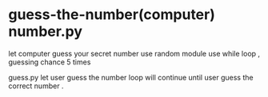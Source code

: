 # guess-the-number(computer) number.py
let computer guess your secret number 
use random module 
use while loop , guessing chance 5 times 


guess.py
let user guess the number
loop will continue until user guess the correct number .
